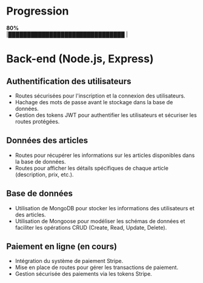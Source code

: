 # Progression

**80%**  
|███████████████████████████████     |



# Back-end (Node.js, Express)

## Authentification des utilisateurs
- Routes sécurisées pour l'inscription et la connexion des utilisateurs.
- Hachage des mots de passe avant le stockage dans la base de données.
- Gestion des tokens JWT pour authentifier les utilisateurs et sécuriser les routes protégées.

## Données des articles
- Routes pour récupérer les informations sur les articles disponibles dans la base de données.
- Routes pour afficher les détails spécifiques de chaque article (description, prix, etc.).

## Base de données
- Utilisation de MongoDB pour stocker les informations des utilisateurs et des articles.
- Utilisation de Mongoose pour modéliser les schémas de données et faciliter les opérations CRUD (Create, Read, Update, Delete).

## Paiement en ligne (en cours)
- Intégration du système de paiement Stripe.
- Mise en place de routes pour gérer les transactions de paiement.
- Gestion sécurisée des paiements via les tokens Stripe.


